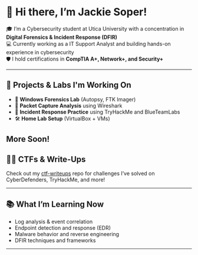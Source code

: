 # 👋 Hi there, I’m Jackie Soper!

🎓 I’m a Cybersecurity student at Utica University with a concentration in **Digital Forensics & Incident Response (DFIR)**  
💻 Currently working as a IT Support Analyst and building hands-on experience in cybersecurity  
🛡️ I hold certifications in **CompTIA A+, Network+, and Security+**

---

## 🔧 Projects & Labs I'm Working On

- 🧪 **Windows Forensics Lab** (Autopsy, FTK Imager)
- 🧠 **Packet Capture Analysis** using Wireshark
- 📂 **Incident Response Practice** using TryHackMe and BlueTeamLabs
- 🛠️ **Home Lab Setup** (VirtualBox + VMs)

More Soon!
---

## 🕵️‍♀️ CTFs & Write-Ups

Check out my [ctf-writeups](https://github.com/yourusername/ctf-writeups) repo for challenges I’ve solved on CyberDefenders, TryHackMe, and more!

---

## 📚 What I’m Learning Now

- Log analysis & event correlation
- Endpoint detection and response (EDR)
- Malware behavior and reverse engineering
- DFIR techniques and frameworks

---
  


<!--

